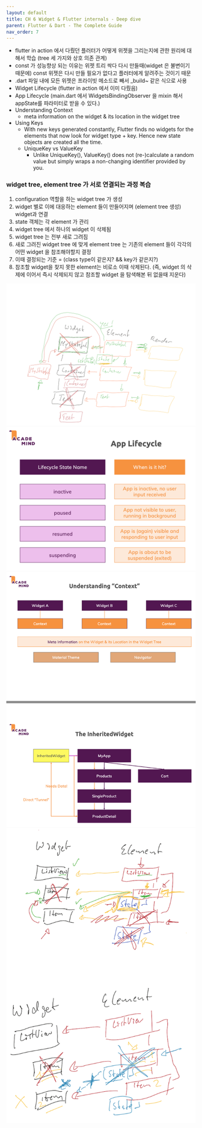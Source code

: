 ```yaml
---
layout: default
title: CH 6 Widget & Flutter internals - Deep dive
parent: Flutter & Dart - The Complete Guide
nav_order: 7
---
```


- flutter in action 에서 다뤘던 플러터가 어떻게 위젯을 그리는지에 관한 원리에 대해서 학습 (tree 세 가지와 상호 의존 관계)
- const 가 성능향상 되는 이유는 위젯 트리 싹다 다시 만들때(widget 은 불변이기 때문에) const 위젯은 다시 만들 필요가 없다고 플러터에게 알려주는 것이기 때문
- .dart 파일 내에 모든 위젯은 프라이빗 메소드로 빼서 _build~ 같은 식으로 사용
- Widget Lifecycle (flutter in action 에서 이미 다뤘음)
- App Lifecycle (main.dart 에서 WidgetsBindingObserver 을 mixin 해서 appState를 파라미터로 받을 수 있다.)
- Understanding Context
  - meta information on the widget & its location in the widget tree
- Using Keys
  - With new keys generated constantly, Flutter finds no widgets for the elements that now look for widget type + key. Hence new state objects are created all the time.
  - UniqueKey vs ValueKey 
    - Unlike UniqueKey(), ValueKey() does not (re-)calculate a random value but simply wraps a non-changing identifier provided by you.

### widget tree, element tree 가 서로 연결되는 과정 복습

1. configuration 역할을 하는 widget tree 가 생성
2. widget 별로 이에 대응하는 element 들이 만들어지며 (element tree 생성) widget과 연결
3. state 객체는 각 element 가 관리
4. widget tree 에서 하나의 widget 이 삭제됨
5. widget tree 는 전부 새로 그려짐
6. 새로 그려진 widget tree 에 맞게 element tree 는 기존의 element 들이 각각의 어떤 widget 을 참조해야할지 결정
7. 이때 결정되는 기준 = (class type이 같은지? && key가 같은지?)
8. 참조할 widget을 찾지 못한 element는 비로소 이때 삭제된다. (즉, widget 의 삭제에 이어서 즉시 삭제되지 않고 참조할 widget 을 탐색해본 뒤 없을때 지운다)

![](images/concept-widget-element-tree.png)
![](images/concept-app-lifecycle.png)
![](images/concept-context.png)
![](images/concept-widget-key.png)